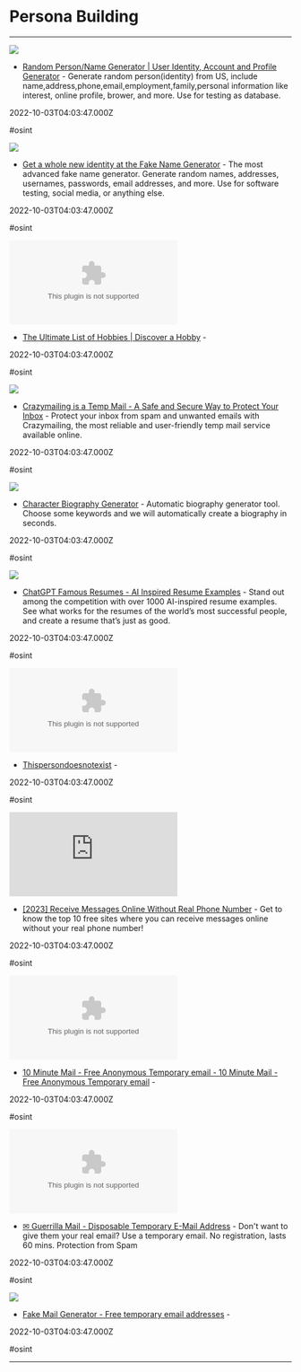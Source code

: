 # Persona Building

---

![](https://rdl.ink/render/https%3A%2F%2Fwww.fakepersongenerator.com%2FIndex%2Fgenerate)

- [Random Person/Name Generator | User Identity, Account and Profile Generator](https://www.fakepersongenerator.com/Index/generate) - Generate random person(identity) from US, include name,address,phone,email,employment,family,personal information like interest, online profile, brower, and more. Use for testing as database.

2022-10-03T04:03:47.000Z

#osint

![](https://www.fakenamegenerator.com/images/Fake-Name-Generator.jpg)

- [Get a whole new identity at the Fake Name Generator](https://www.fakenamegenerator.com) - The most advanced fake name generator. Generate random names, addresses, usernames, passwords, email addresses, and more. Use for software testing, social media, or anything else.

2022-10-03T04:03:47.000Z

#osint

![](https://rdl.ink/render/https%3A%2F%2Fwww.discoverahobby.com)

- [The Ultimate List of Hobbies | Discover a Hobby](https://www.discoverahobby.com) - 

2022-10-03T04:03:47.000Z

#osint

![](https://www.crazymailing.com/uploads/cover.jpg)

- [Crazymailing is a Temp Mail - A Safe and Secure Way to Protect Your Inbox](https://www.crazymailing.com) - Protect your inbox from spam and unwanted emails with Crazymailing, the most reliable and user-friendly temp mail service available online.

2022-10-03T04:03:47.000Z

#osint

![](https://www.character-generator.org.uk/local/images/covers/create_3.jpg)

- [Character Biography Generator](https://www.character-generator.org.uk/bio) - Automatic biography generator tool. Choose some keywords and we will automatically create a biography in seconds.

2022-10-03T04:03:47.000Z

#osint

![](https://thisresumedoesnotexist.com/metaimage-homepage.png)

- [ChatGPT Famous Resumes - AI Inspired Resume Examples](https://thisresumedoesnotexist.com) - Stand out among the competition with over 1000 AI-inspired resume examples. See what works for the resumes of the world’s most successful people, and create a resume that’s just as good.

2022-10-03T04:03:47.000Z

#osint

![](https://rdl.ink/render/https%3A%2F%2Fthispersondoesnotexist.com)

- [Thispersondoesnotexist](https://thispersondoesnotexist.com) - 

2022-10-03T04:03:47.000Z

#osint

![](https://rdl.ink/render/https%3A%2F%2Fdrfone.wondershare.com%2Fmessage%2Freceive-message-online.html)

- [[2023] Receive Messages Online Without Real Phone Number](https://drfone.wondershare.com/message/receive-message-online.html) - Get to know the top 10 free sites where you can receive messages online without your real phone number!

2022-10-03T04:03:47.000Z

#osint

![](https://rdl.ink/render/https%3A%2F%2F10minutemail.com)

- [10 Minute Mail - Free Anonymous Temporary email - 10 Minute Mail - Free Anonymous Temporary email](https://10minutemail.com) - 

2022-10-03T04:03:47.000Z

#osint

![](https://rdl.ink/render/http%3A%2F%2Fwww.guerrillamail.com)

- [✉ Guerrilla Mail - Disposable Temporary E-Mail Address](http://www.guerrillamail.com) - Don't want to give them your real email? Use a temporary email. No registration, lasts 60 mins. Protection from Spam

2022-10-03T04:03:47.000Z

#osint

![](https://rdl.ink/render/http%3A%2F%2Fwww.fakemailgenerator.com%2F%23%2Fgustr.com%2FCasly1981%2F)

- [Fake Mail Generator - Free temporary email addresses](http://www.fakemailgenerator.com/#/gustr.com/Casly1981/) - 

2022-10-03T04:03:47.000Z

#osint

---


